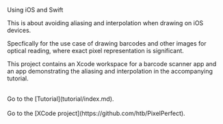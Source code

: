 Using iOS and Swift

This is about avoiding aliasing and interpolation when drawing on iOS devices.

Specfically for the use case of drawing barcodes and other images for optical reading, where exact pixel representation is significant.

This project contains an Xcode workspace for a barcode scanner app and an app demonstrating the aliasing and interpolation in the accompanying tutorial.

</br>
Go to the [Tutorial](tutorial/index.md).
<br/><br/>
Go to the [XCode project](https://github.com/htb/PixelPerfect).
